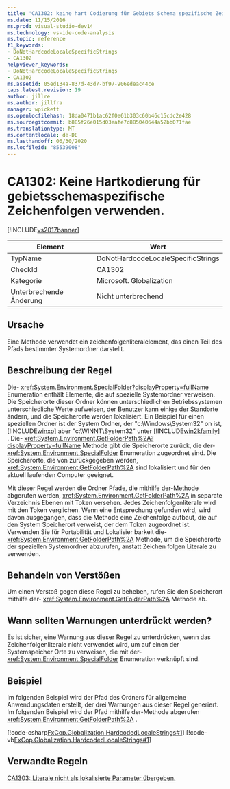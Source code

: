 ```yaml
---
title: 'CA1302: keine hart Codierung für Gebiets Schema spezifische Zeichen folgen | Microsoft-Dokumentation'
ms.date: 11/15/2016
ms.prod: visual-studio-dev14
ms.technology: vs-ide-code-analysis
ms.topic: reference
f1_keywords:
- DoNotHardcodeLocaleSpecificStrings
- CA1302
helpviewer_keywords:
- DoNotHardcodeLocaleSpecificStrings
- CA1302
ms.assetid: 05ed134a-837d-43d7-bf97-906edeac44ce
caps.latest.revision: 19
author: jillre
ms.author: jillfra
manager: wpickett
ms.openlocfilehash: 18da0471b1ac62f0e61b303c60b46c15cdc2e428
ms.sourcegitcommit: b885f26e015d03eafe7c885040644a52bb071fae
ms.translationtype: MT
ms.contentlocale: de-DE
ms.lasthandoff: 06/30/2020
ms.locfileid: "85539008"
---
```

# <a name="ca1302-do-not-hardcode-locale-specific-strings"></a>CA1302: Keine Hartkodierung für gebietsschemaspezifische Zeichenfolgen verwenden.
[!INCLUDE[vs2017banner](../includes/vs2017banner.md)]

|Element|Wert|
|-|-|
|TypName|DoNotHardcodeLocaleSpecificStrings|
|CheckId|CA1302|
|Kategorie|Microsoft. Globalization|
|Unterbrechende Änderung|Nicht unterbrechend|

## <a name="cause"></a>Ursache
 Eine Methode verwendet ein zeichenfolgenliteralelement, das einen Teil des Pfads bestimmter Systemordner darstellt.

## <a name="rule-description"></a>Beschreibung der Regel
 Die- <xref:System.Environment.SpecialFolder?displayProperty=fullName> Enumeration enthält Elemente, die auf spezielle Systemordner verweisen. Die Speicherorte dieser Ordner können unterschiedlichen Betriebssystemen unterschiedliche Werte aufweisen, der Benutzer kann einige der Standorte ändern, und die Speicherorte werden lokalisiert. Ein Beispiel für einen speziellen Ordner ist der System Ordner, der "c:\Windows\System32" on ist, [!INCLUDE[winxp](../includes/winxp-md.md)] aber "c:\WINNT\System32" unter [!INCLUDE[win2kfamily](../includes/win2kfamily-md.md)] . Die- <xref:System.Environment.GetFolderPath%2A?displayProperty=fullName> Methode gibt die Speicherorte zurück, die der- <xref:System.Environment.SpecialFolder> Enumeration zugeordnet sind. Die Speicherorte, die von zurückgegeben werden, <xref:System.Environment.GetFolderPath%2A> sind lokalisiert und für den aktuell laufenden Computer geeignet.

 Mit dieser Regel werden die Ordner Pfade, die mithilfe der-Methode abgerufen werden, <xref:System.Environment.GetFolderPath%2A> in separate Verzeichnis Ebenen mit Token versehen. Jedes Zeichenfolgenliterale wird mit den Token verglichen. Wenn eine Entsprechung gefunden wird, wird davon ausgegangen, dass die Methode eine Zeichenfolge aufbaut, die auf den System Speicherort verweist, der dem Token zugeordnet ist. Verwenden Sie für Portabilität und Lokalisier barkeit die- <xref:System.Environment.GetFolderPath%2A> Methode, um die Speicherorte der speziellen Systemordner abzurufen, anstatt Zeichen folgen Literale zu verwenden.

## <a name="how-to-fix-violations"></a>Behandeln von Verstößen
 Um einen Verstoß gegen diese Regel zu beheben, rufen Sie den Speicherort mithilfe der- <xref:System.Environment.GetFolderPath%2A> Methode ab.

## <a name="when-to-suppress-warnings"></a>Wann sollten Warnungen unterdrückt werden?
 Es ist sicher, eine Warnung aus dieser Regel zu unterdrücken, wenn das Zeichenfolgenliterale nicht verwendet wird, um auf einen der Systemspeicher Orte zu verweisen, die mit der- <xref:System.Environment.SpecialFolder> Enumeration verknüpft sind.

## <a name="example"></a>Beispiel
 Im folgenden Beispiel wird der Pfad des Ordners für allgemeine Anwendungsdaten erstellt, der drei Warnungen aus dieser Regel generiert. Im folgenden Beispiel wird der Pfad mithilfe der-Methode abgerufen <xref:System.Environment.GetFolderPath%2A> .

 [!code-csharp[FxCop.Globalization.HardcodedLocaleStrings#1](../snippets/csharp/VS_Snippets_CodeAnalysis/FxCop.Globalization.HardcodedLocaleStrings/cs/FxCop.Globalization.HardcodedLocaleStrings.cs#1)]
 [!code-vb[FxCop.Globalization.HardcodedLocaleStrings#1](../snippets/visualbasic/VS_Snippets_CodeAnalysis/FxCop.Globalization.HardcodedLocaleStrings/vb/FxCop.Globalization.HardcodedLocaleStrings.vb#1)]

## <a name="related-rules"></a>Verwandte Regeln
 [CA1303: Literale nicht als lokalisierte Parameter übergeben.](../code-quality/ca1303-do-not-pass-literals-as-localized-parameters.md)
